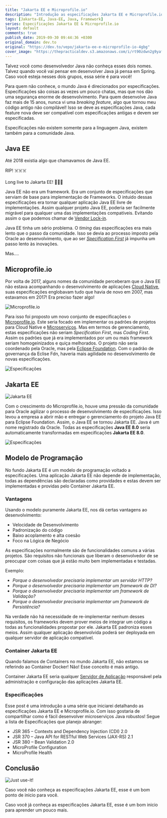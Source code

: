 ```yaml
---
title: "Jakarta EE e Microprofile.io"
description: "Introdução as especificações Jakarta EE e Microprofile.io"
tags: [Jakarta-EE, Java-EE, Java, Framework]
series: Especificações Jakarta EE & Microprofile.io
layout: default
comments: true
publish_date: 2019-09-30 09:44:36 +0300
original_domain: dev.to
original: "https://dev.to/vepo/jakarta-ee-e-microprofile-io-4gbg"
cover_image: "https://thepracticaldev.s3.amazonaws.com/i/rt90zdwn2g9yaf3hifpl.jpeg"
---
```


<p>Talvez você como desenvolvedor Java não conheça esses dois nomes. Talvez quando você vai pensar em desenvolver Java
    já pensa em Spring. Caso você esteja nesses dois grupos, essa série é para você!</p>

<!--more-->

<p>Para quem não conhece, o mundo Java é direcionados por especificações. Especificações são coisas as vezes um pouco
    chatas, mas que nos dão uma segurança enorme de desenvolvimento. Para quem desenvolve Java faz mais de 15 anos,
    nunca vi uma <i>breaking feature</i>, algo que tornou meu código antigo não compilável! Isso se deve as especificações
    Java, cada feature nova deve ser compatível com especificações antigas e devem ser especificadas.</p>
<p>Especificações não existem somente para a linguagem Java, existem também para a comunidade Java. </p>

<h2>Java EE</h2>

<p>Até 2018 existia algo que chamavamos de Java EE. </p>
<p>RIP! ☠️☠️☠️ </p>
<p>Long live to Jakarta EE! 👑👑👑</p>
<p>Java EE não era um framework. Era um conjunto de especificações que serviam de base para implementação de Frameworks.
    O intuido dessas especificações era tornar qualquer aplicação Java EE livre de implementações. Assim qualquer
    projeto Java EE, poderia ser facilmente migrável para qualquer uma das implementações compatíveis. Evitando assim o
    que podemos chamar de <a href="https://en.wikipedia.org/wiki/Vendor_lock-in">Vendor Lock-in</a>.</p>
<p>Java EE tinha um sério problema. O <i>timing</i> das especificações era mais lento que o passo da comunidade. Isso se
    devia ao processo imposto pela Oracle ao desenvolvimento, que ao ser <a
        href="https://www.oracle.com/java/technologies/java-ee-glance.html"><i>Specification First</i></a> já impunha um
    passo lento às inovações.</p>
<p>Mas....</p>

<h2>Microprofile.io</h2>

<p>Por volta de 2017, alguns nomes da comunidade perceberam que o Java EE não estava acompanhando o desenvolvimento de
    aplicações <a href="https://12factor.net/pt_br/">Cloud Native</a>, suas especificações englobavam tudo que havia de
    novo em 2007, mas estavamos em 2017! Era preciso fazer algo! </p>

<div class="image-box">
    <img src="https://thepracticaldev.s3.amazonaws.com/i/eidzpplis9ehe42q46z6.png" alt="Microprofile.io" />
</div>

<p>Para isso foi proposto um novo conjunto de especificações o <a href="https://microprofile.io/">Microprofile.io</a>.
    Este seria focado em implementar os padrões de projetos para Cloud Native e <a
        href="https://microservices.io/">Microserviços</a>. Mas em termos de gerenciamento, estas especificações não
    seriam <i>Specification First</i>, mas <i>Coding First</i>. Assim os padrões que já era implementados por um ou mais
    framework seriam homogeinizados e quiça melhorados. O projeto não seria coordenado pela Oracle, mas pela <a
        href="https://twitter.com/EclipseFdn">Eclipse Foundation</a>. Com o padrão de governança da Eclise Fdn, haveria
    mais agilidade no desenvolvimento de novas especificações.</p>

<div class="image-box">
    <img src="https://thepracticaldev.s3.amazonaws.com/i/yzjn0p8qop27l9n5ff2s.png" alt="Especificações" />
</div>

<h2>Jakarta EE</h2>

<div class="image-box">
    <img src="https://thepracticaldev.s3.amazonaws.com/i/3m3hhtorm5c8kdgc2nvs.jpg" alt="Jakarta EE" />
</div>

<p>Com o crescimento do Microprofile.io, houve uma pressão da comunidade para Oracle agilizar o processo de
    desenvolvimento de especificações. Isso levou a empresa a abrir mão e entregar o gerenciamento do projeto Java EE
    para Eclipse Foundation. Assim, o Java EE se tornou Jakarta EE. Java é um nome registrado da Oracle. Todas as
    especificações <b>Java EE 8.0</b> seria automaticamente transformadas em especificações <b>Jakarta EE 8.0</b>.</p>

<div class="image-box">
    <img src="https://thepracticaldev.s3.amazonaws.com/i/r7qdl78m7mz01hyrc9vp.png" alt="Especificações" />
</div>

<h2>Modelo de Programação</h2>

<p>No fundo Jakarta EE é um modelo de programação voltado a especificações. Uma aplicação Jakarta EE não depende de
    implementação, todas as dependências são declaradas como providades e estas devem ser implementadas e providas pelo
    Container Jakarta EE. </p>

<h3>Vantagens</h3>
<p>Usando o modelo puramente Jakarta EE, nos dá certas vantagens ao desenvolvimento:
<ul>
    <li>Velocidade de Desenvolvimento</li>
    <li>Padronização do código</li>
    <li>Baixo acoplamento e alta coesão</li>
    <li>Foco na Lógica de Negócio</li>
</ul>
</p>
<p>As especificações normalmente são de funcionalidades comuns a várias projetos. São requisitos não funcionais que
    liberam o desenvolvedor de se preocupar com coisas que já estão muito bem implementadas e testadas. </p>

<p>Exemplo:
<ul>
    <li><i>Porque o desenvolvedor precisaria implementar um servidor HTTP?</i></li>
    <li><i>Porque o desenvolvedor precisaria implementar um framework de DI?</i></li>
    <li><i>Porque o desenvolvedor precisaria implementar um framework de Validação?</i></li>
    <li><i>Porque o desenvolvedor precisaria implementar um framework de Persistência?</i></li>
</ul>
</p>

<p>Na verdade não há necessidade de re-implementar nenhum desses requisitos, os frameworks devem prover meios de
    integrar um código a todas as funcionalidades propostar por ele. Jakarta EE padroniza esses meios. Assim qualquer
    aplicação desenvolvida poderá ser deployada em qualquer servidor de aplicação compatível.</p>

<h3>Container Jakarta EE</h3>

<p>Quando falamos de Containers no mundo Jakarta EE, não estamos se referindo ao Container Docker! Não! Esse conceito é
    mais antigo. </p>

<p>Container Jakarta EE seria qualquer <a href="https://pt.wikipedia.org/wiki/Servidor_de_aplica%C3%A7%C3%A3o">Servidor
        de Aplicação</a> responsável pela administração e configuração das aplicações Jakarta EE.</p>

<h3>Especificações</h3>

<p>Esse post é uma introdução a uma série que iniciarei detalhando as especificações Jakarta EE e Microprofile.io. Com
    isso gostaria de compartilhar como é fácil desenvolver microserviços Java robustos! Segue a lista de Especificações
    que planejo abranger:
<ul>
    <li>JSR 365 – Contexts and Dependency Injection (CDI) 2.0</li>
    <li>JSR 370 – Java API for RESTful Web Services (JAX-RS) 2.1</li>
    <li>JSR 380 – Bean Validation 2.0</li>
    <li>MicroProfile Configuration</li>
    <li>MicroProfile Health</li>
</ul>
</p>

<h2>Conclusão</h2>

<div class="image-box">
    <img src="https://thepracticaldev.s3.amazonaws.com/i/1aed10d6upbh2rmvhdo8.jpg" alt="Just use-it!" />
</div>

<p>Caso você não conheça as especificações Jakarta EE, esse é um bom ponto de inicio para você.</p>

<p>Caso você já conheça as especificações Jakarta EE, esse é um bom inicio para aprender um pouco mais.</p>